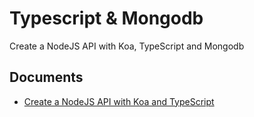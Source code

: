 # Typescript & Mongodb

Create a NodeJS API with Koa, TypeScript and Mongodb

## Documents

- [Create a NodeJS API with Koa and TypeScript](https://codereviewvideos.com/course/create-nodejs-api-koa-typescript)
